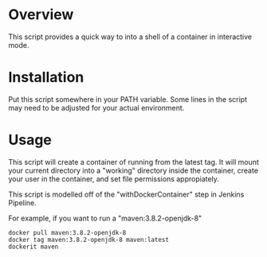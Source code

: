 # Overview
This script provides a quick way to into a shell of a container in interactive mode.

# Installation
Put this script somewhere in your PATH variable. Some lines in the script may need to be adjusted for your actual environment.

# Usage
This script will create a container of <toolname> running from the latest tag. It will mount your current directory into a "working" directory inside the container, create your user in the container, and set file permissions appropiately.
  
This script is modelled off of the "withDockerContainer" step in Jenkins Pipeline.
  
For example, if you want to run a "maven:3.8.2-openjdk-8"
```
docker pull maven:3.8.2-openjdk-8
docker tag maven:3.8.2-openjdk-8 maven:latest
dockerit maven
```
